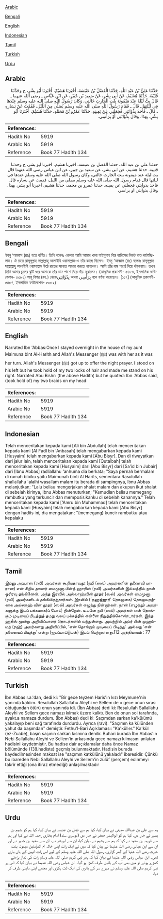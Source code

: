 [Arabic](#arabic)

[Bengali](#bengali)

[English](#english)

[Indonesian](#indonesian)

[Tamil](#tamil)

[Turkish](#turkish)

[Urdu](#urdu)

## Arabic


<div dir="rtl" lang="ar" style={{fontSize:'larger',backgroundColor:'#f8f9fa',padding:20}}>
حَدَّثَنَا عَلِيُّ بْنُ عَبْدِ اللَّهِ، حَدَّثَنَا الْفَضْلُ بْنُ عَنْبَسَةَ، أَخْبَرَنَا هُشَيْمٌ، أَخْبَرَنَا أَبُو بِشْرٍ، ح وَحَدَّثَنَا قُتَيْبَةُ، حَدَّثَنَا هُشَيْمٌ، عَنْ أَبِي بِشْرٍ، عَنْ سَعِيدِ بْنِ جُبَيْرٍ، عَنِ ابْنِ عَبَّاسٍ ـ رضى الله عنهما ـ قَالَ بِتُّ لَيْلَةً عِنْدَ مَيْمُونَةَ بِنْتِ الْحَارِثِ خَالَتِي، وَكَانَ رَسُولُ اللَّهِ صلى الله عليه وسلم عِنْدَهَا فِي لَيْلَتِهَا ـ قَالَ ـ فَقَامَ رَسُولُ اللَّهِ صلى الله عليه وسلم يُصَلِّي مِنَ اللَّيْلِ، فَقُمْتُ عَنْ يَسَارِهِ ـ قَالَ ـ فَأَخَذَ بِذُؤَابَتِي فَجَعَلَنِي عَنْ يَمِينِهِ‏.‏ حَدَّثَنَا عَمْرُو بْنُ مُحَمَّدٍ، حَدَّثَنَا هُشَيْمٌ، أَخْبَرَنَا أَبُو بِشْرٍ، بِهَذَا، وَقَالَ بِذُؤَابَتِي أَوْ بِرَأْسِي‏.‏
</div>
<div style={{backgroundColor:'#f8f9fa',padding:20, marginBottom: 10}}><table> <thead> <tr> <th>References:</th> <th></th> </tr> </thead> <tbody><tr><td>Hadith No</td><td>5919</td></tr><tr><td>Arabic No</td><td>5919</td></tr><tr><td>Reference</td><td>Book 77 Hadith 134</td></tr></tbody></table></div>


<div dir="rtl" lang="ar" style={{fontSize:'larger',backgroundColor:'#f8f9fa',padding:20}}>
حدثنا علي بن عبد الله، حدثنا الفضل بن عنبسة، اخبرنا هشيم، اخبرنا ابو بشر، ح وحدثنا قتيبة، حدثنا هشيم، عن ابي بشر، عن سعيد بن جبير، عن ابن عباس رضى الله عنهما قال بت ليلة عند ميمونة بنت الحارث خالتي، وكان رسول الله صلى الله عليه وسلم عندها في ليلتها قال فقام رسول الله صلى الله عليه وسلم يصلي من الليل، فقمت عن يساره قال فاخذ بذوابتي فجعلني عن يمينه. حدثنا عمرو بن محمد، حدثنا هشيم، اخبرنا ابو بشر، بهذا، وقال بذوابتي او براسي
</div>
<div style={{backgroundColor:'#f8f9fa',padding:20, marginBottom: 10}}><table> <thead> <tr> <th>References:</th> <th></th> </tr> </thead> <tbody><tr><td>Hadith No</td><td>5919</td></tr><tr><td>Arabic No</td><td>5919</td></tr><tr><td>Reference</td><td>Book 77 Hadith 134</td></tr></tbody></table></div>

## Bengali


<div dir="ltr" lang="bn" style={{fontSize:'larger',backgroundColor:'#f8f9fa',padding:20}}>
ইবনু ‘আব্বাস (রাঃ) হতে বর্ণিত। তিনি বলেনঃ একবার আমি আমার খালা মাইমূনাহ বিন্ত হারিসের নিকট রাত কাটাচ্ছিলাম। ঐ রাতে রাসূলুল্লাহ সাল্লাল্লাহু আলাইহি ওয়াসাল্লাম-ও তাঁর কাছে ছিলেন। ইবনু ‘আব্বাস (রাঃ) বলেনঃ রাসূলুল্লাহ সাল্লাল্লাহু আলাইহি ওয়াসাল্লাম উঠে রাতের সালাত আদায় করতে লাগলেন। আমি তাঁর বাম পার্শ্বে গিয়ে দাঁড়ালাম। তখন তিনি আমার চুলের ঝুটি ধরে আমাকে তাঁর ডান পাশে নিয়ে দাঁড় করালেন। (আধুনিক প্রকাশনী- ৫৪৮৬, ইসলামিক ফাউন্ডেশন- ৫৩৮১) আবূ বিশর (রহ.) থেকেبِذُؤَابَتِي অথবা بِرَأْسِي বলে বর্ণনা করেছেন। [১১৭] (আধুনিক প্রকাশনী- ৫৪৮৭, ইসলামিক ফাউন্ডেশন- ৫৩৮২)
</div>
<div style={{backgroundColor:'#f8f9fa',padding:20, marginBottom: 10}}><table> <thead> <tr> <th>References:</th> <th></th> </tr> </thead> <tbody><tr><td>Hadith No</td><td>5919</td></tr><tr><td>Arabic No</td><td>5919</td></tr><tr><td>Reference</td><td>Book 77 Hadith 134</td></tr></tbody></table></div>

## English


<div dir="ltr" lang="en" style={{fontSize:'larger',backgroundColor:'#f8f9fa',padding:20}}>
Narrated Ibn 'Abbas:Once I stayed overnight in the house of my aunt Maimuna bint Al-Harith and Allah's Messenger (ﷺ) was with her as it was her turn. Allah's Messenger (ﷺ) got up to offer the night prayer. I stood on his left but he took hold of my two locks of hair and made me stand on his right. Narrated Abu Bishr: (the above Hadith) but he quoted: Ibn 'Abbas said, (took hold of) my two braids on my head
</div>
<div style={{backgroundColor:'#f8f9fa',padding:20, marginBottom: 10}}><table> <thead> <tr> <th>References:</th> <th></th> </tr> </thead> <tbody><tr><td>Hadith No</td><td>5919</td></tr><tr><td>Arabic No</td><td>5919</td></tr><tr><td>Reference</td><td>Book 77 Hadith 134</td></tr></tbody></table></div>

## Indonesian


<div dir="ltr" lang="id" style={{fontSize:'larger',backgroundColor:'#f8f9fa',padding:20}}>
Telah menceritakan kepada kami [Ali bin Abdullah] telah menceritakan kepada kami [Al Fadl bin 'Anbasah] telah mengabarkan kepada kami [Husyaim] telah mengabarkan kepada kami [Abu Bisyr]. Dan di riwayatkan dari jalur lain, telah menceritakan kepada kami [Qutaibah] telah menceritakan kepada kami [Husyaim] dari [Abu Bisyr] dari [Sa'id bin Jubair] dari [Ibnu Abbas] radliallahu 'anhuma dia berkata; "Saya pernah bermalam di rumah bibiku yaitu Maimunah binti Al Harits, sementara Rasulullah shallallahu 'alaihi wasallam malam itu berada di sampingnya, Ibnu Abbas melanjutkan; "Lalu beliau mengerjakan shalat malam dan akupun ikut shalat di sebelah kirinya, Ibnu Abbas menuturkan; "Kemudian beliau memegang rambutku yang terkuncir dan memposisikanku di sebelah kanannya." Telah menceritakan kepada kami ['Amru bin Muhammad] telah menceritakan kepada kami [Husyaim] telah mengabarkan kepada kami [Abu Bisyr] dengan hadits ini, dia mengatakan; "(memegang) kuncir rambutku atau kepalaku
</div>
<div style={{backgroundColor:'#f8f9fa',padding:20, marginBottom: 10}}><table> <thead> <tr> <th>References:</th> <th></th> </tr> </thead> <tbody><tr><td>Hadith No</td><td>5919</td></tr><tr><td>Arabic No</td><td>5919</td></tr><tr><td>Reference</td><td>Book 77 Hadith 134</td></tr></tbody></table></div>

## Tamil


<div dir="ltr" lang="ta" style={{fontSize:'larger',backgroundColor:'#f8f9fa',padding:20}}>
இப்னு அப்பாஸ் (ரலி) அவர்கள் கூறியதாவது: (நபி (ஸல்) அவர்களின் துணைவி யாரான) என் சிறிய தாயார் மைமூனா பின்த் ஹாரிஸ் (ரலி) அவர்களின் இல்லத்தில் நான் ஓரிரவு தங்கினேன். அந்த இரவில் அல்லாஹ்வின் தூதர் (ஸல்) அவர்கள் மைமூனா (ரலி) அவர்களிடம் தங்கியிருந்தார்கள். இரவில் (‘தஹஜ்ஜுத்’ தொழுகை) தொழுவதற்காக அல்லாஹ் வின் தூதர் (ஸல்) அவர்கள் எழுந்து நின்றார்கள். நான் (எழுந்து) அவர்களுக்கு இடப் பக்கமாக(ப் போய்) நின்றேன். உடனே நபி (ஸல்) அவர்கள் என் தொங்கும் முடியைப் பிடித்துத் தமது வலப் பக்கத்தில் என்னை நிறுத்திக்கொண்டார்கள். இந்த ஹதீஸ் மூன்று அறிவிப்பாளர் தொடர்களில் வந்துள்ளது. அவற்றில் அம்ர் பின் முஹம்மத் (ரஹ்) அவர்களது அறிவிப்பில், ‘என் தொங்கும் முடியைப் பிடித்து’ அல்லது ‘என் தலையைப் பிடித்து’ என்று (ஐயப்பாட்டுடன்) இடம் பெற்றுள்ளது.112 அத்தியாயம் : 77
</div>
<div style={{backgroundColor:'#f8f9fa',padding:20, marginBottom: 10}}><table> <thead> <tr> <th>References:</th> <th></th> </tr> </thead> <tbody><tr><td>Hadith No</td><td>5919</td></tr><tr><td>Arabic No</td><td>5919</td></tr><tr><td>Reference</td><td>Book 77 Hadith 134</td></tr></tbody></table></div>

## Turkish


<div dir="ltr" lang="tr" style={{fontSize:'larger',backgroundColor:'#f8f9fa',padding:20}}>
İbn Abbas r.a.'dan, dedi ki: "Bir gece teyzem Haris'in kızı Meymune'nin yanında kaldım. Resulullah Sallallahu Aleyhi ve Sellem de o gece onun sırası olduğundan ötürü onun yanında idi. (İbn Abbas) dedi ki: Resulullah Sallallahu Aleyhi ve Sellem gece namazı kılmak üzere kalktı. Ben de onun sol tarafında, ayakt.a namaza durdum. (İbn Abbas) dedi ki: Saçımdan sarkan ka'küıümü yakalayıp beni sağ tarafında durdurdu. Ayrıca (ravi): "Saçımın ka'külünden yahut da başımdan" demiştir. Fethu'l-Bari Açıklaması: "Ka'küller." Ka'kül (ez-Zuabe), başın saçının sarkan kısmına denilir. Buhari burada İbn Abbas'ın Nebi Sallallahu Aleyhi ve Sellem'in arkasında gece namazı kılmasını anlatan hadisini kaydetmiştir. Bu hadise dair açıklamalar daha önce Namaz bölümünde (138.hadiste) geçmiş bulunmaktadır. Hadisin burada kaydedilmesinden maksat ise "saçımın katkülünü yakaladı" ibaresidir. Çünkü bu ibareden Nebi Sallallahu Aleyhi ve Sellem'in zülüf (perçem) edinmeyi takrir ettiği (ona itiraz etmediği) anlaşılmaktadır
</div>
<div style={{backgroundColor:'#f8f9fa',padding:20, marginBottom: 10}}><table> <thead> <tr> <th>References:</th> <th></th> </tr> </thead> <tbody><tr><td>Hadith No</td><td>5919</td></tr><tr><td>Arabic No</td><td>5919</td></tr><tr><td>Reference</td><td>Book 77 Hadith 134</td></tr></tbody></table></div>

## Urdu


<div dir="rtl" lang="ur" style={{fontSize:'larger',backgroundColor:'#f8f9fa',padding:20}}>
ہم سے علی بن عبداللہ مدینی نے بیان کیا، کہا ہم سے فضل بن عنبسہ نے بیان کیا، کہا ہم کو ہشیم بن بشیر نے خبر دی، کہا ہم کو ابوالبشر جعفر نے خبر دی (دوسری سند) امام بخاری رحمہ اللہ نے کہا اور ہم سے قریبہ بن سعید نے کہا کہ ہم سے ہشیم نے بیان کیا، ان سے ابوبشر نے، ان سے سعید بن جبیر نے اور ان سے ابن عباس رضی اللہ عنہما نے بیان کیا کہ میں نے ایک رات اپنی خالہ ام المؤمنین میمونہ بنت حارث رضی اللہ عنہا کے گھر گزاری، رسول اللہ صلی اللہ علیہ وسلم کے لیے اس رات انہیں کے ہاں باری تھی۔ ابن عباس رضی اللہ عنہما نے بیان کیا کہ پھر نبی کریم صلی اللہ علیہ وسلم رات کی نماز پڑھنے کھڑے ہوئے تو میں بھی آپ کے بائیں طرف کھڑا ہو گیا۔ ابن عباس رضی اللہ عنہما نے بیان کیا کہ اس پر نبی کریم صلی اللہ علیہ وسلم نے میرے سر کے بالوں کی ایک لٹ پکڑی اور مجھے اپنی داہنی طرف کر دیا۔
</div>
<div style={{backgroundColor:'#f8f9fa',padding:20, marginBottom: 10}}><table> <thead> <tr> <th>References:</th> <th></th> </tr> </thead> <tbody><tr><td>Hadith No</td><td>5919</td></tr><tr><td>Arabic No</td><td>5919</td></tr><tr><td>Reference</td><td>Book 77 Hadith 134</td></tr></tbody></table></div>